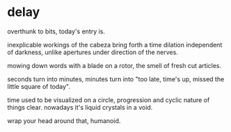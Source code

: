 # delay

overthunk to bits, today's entry is.

inexplicable workings of the cabeza bring forth a time dilation independent of darkness, unlike apertures under direction of the nerves.

mowing down words with a blade on a rotor, the smell of fresh cut articles.

seconds turn into minutes, minutes turn into "too late, time's up, missed the little square of today".

time used to be visualized on a circle, progression and cyclic nature of things clear. nowadays it's liquid crystals in a void.

wrap your head around that, humanoid.

